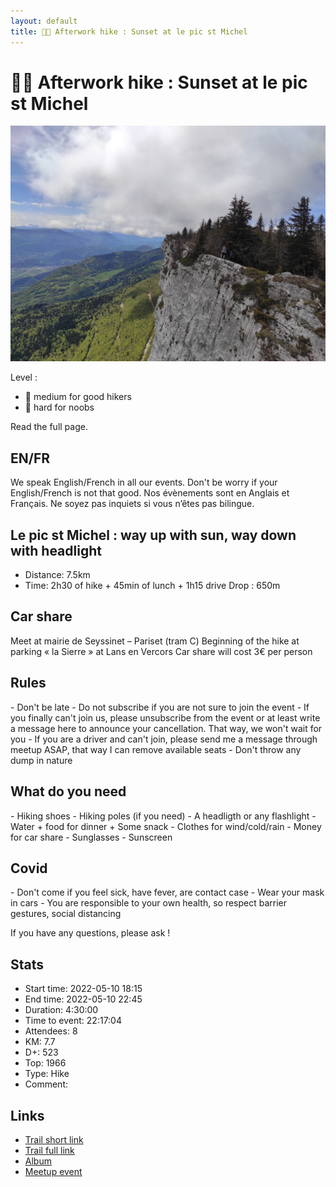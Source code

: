 ```yaml
---
layout: default
title: 🥾🔴 Afterwork hike : Sunset at le pic st Michel
---
```


# 🥾🔴 Afterwork hike : Sunset at le pic st Michel

![2022-05-10](../img/orig/2022-05-10.jpg)

Level :

* 🔵 medium for good hikers
* 🔴 hard for noobs

Read the full page.

##  EN/FR 
We speak English/French in all our events. Don't be worry if your English/French is not that good. Nos évènements sont en Anglais et Français. Ne soyez pas inquiets si vous n’êtes pas bilingue.

##  Le pic st Michel : way up with sun, way down with headlight 
* Distance: 7.5km
* Time: 2h30 of hike + 45min of lunch + 1h15 drive
Drop : 650m

##  Car share 
Meet at mairie de Seyssinet – Pariset (tram C)
Beginning of the hike at parking « la Sierre » at Lans en Vercors
Car share will cost 3€ per person

##  Rules 
\- Don't be late
\- Do not subscribe if you are not sure to join the event
\- If you finally can't join us\, please unsubscribe from the event or at least write a message here to announce your cancellation\. That way\, we won't wait for you
\- If you are a driver and can't join\, please send me a message through meetup ASAP\, that way I can remove available seats
\- Don't throw any dump in nature

##  What do you need 
\- Hiking shoes
\- Hiking poles \(if you need\)
\- A headligth or any flashlight
\- Water \+ food for dinner \+ Some snack
\- Clothes for wind/cold/rain
\- Money for car share
\- Sunglasses
\- Sunscreen

##  Covid 
\- Don't come if you feel sick\, have fever\, are contact case
\- Wear your mask in cars
\- You are responsible to your own health\, so respect barrier gestures\, social distancing

If you have any questions, please ask !

## Stats

- Start time: 2022-05-10 18:15
- End time: 2022-05-10 22:45
- Duration: 4:30:00
- Time to event: 22:17:04
- Attendees: 8
- KM: 7.7
- D+: 523
- Top: 1966
- Type: Hike
- Comment: 

## Links

- [Trail short link](https://s.42l.fr/5c-fM5tC)
- [Trail full link]()
- [Album](https://binnette.github.io/GacImg2022/)
- [Meetup event](https://www.meetup.com/grenoble-adventure-club-english-french/events/285804869/)
